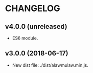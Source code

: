 # CHANGELOG

## v4.0.0 (unreleased)
- ES6 module.

## v3.0.0 (2018-06-17)
- New dist file: ./dist/alawmulaw.min.js.